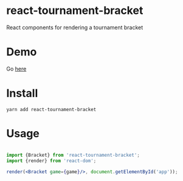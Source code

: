 # react-tournament-bracket

React components for rendering a tournament bracket

# Demo
Go [here](https://moodysalem.com/react-tournament-bracket/)

# Install
```
yarn add react-tournament-bracket 
```

# Usage
```jsx harmony

import {Bracket} from 'react-tournament-bracket';
import {render} from 'react-dom';

render(<Bracket game={game}/>, document.getElementById('app'));

```

